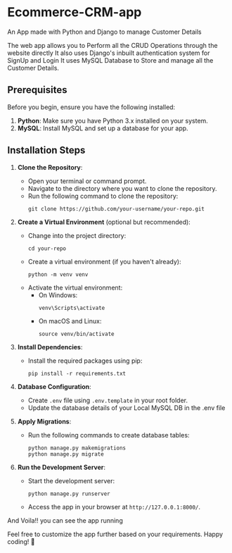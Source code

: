# Ecommerce-CRM-app
An App made with Python and Django to manage Customer Details

The web app allows you to Perform all the CRUD Operations through the website directly
It also uses Django's inbuilt authentication system for SignUp and Login
It uses MySQL Database to Store and manage all the Customer Details.

## Prerequisites

Before you begin, ensure you have the following installed:

1. **Python**: Make sure you have Python 3.x installed on your system.
2. **MySQL**: Install MySQL and set up a database for your app.

## Installation Steps

1. **Clone the Repository**:
   - Open your terminal or command prompt.
   - Navigate to the directory where you want to clone the repository.
   - Run the following command to clone the repository:
     ```
     git clone https://github.com/your-username/your-repo.git
     ```

2. **Create a Virtual Environment** (optional but recommended):
   - Change into the project directory:
     ```
     cd your-repo
     ```
   - Create a virtual environment (if you haven't already):
     ```
     python -m venv venv
     ```
   - Activate the virtual environment:
     - On Windows:
       ```
       venv\Scripts\activate
       ```
     - On macOS and Linux:
       ```
       source venv/bin/activate
       ```

3. **Install Dependencies**:
   - Install the required packages using pip:
     ```
     pip install -r requirements.txt
     ```

4. **Database Configuration**:
   - Create `.env` file using `.env.template` in your root folder.
   - Update the database details of your Local MySQL DB in the .env file

5. **Apply Migrations**:
   - Run the following commands to create database tables:
     ```
     python manage.py makemigrations
     python manage.py migrate
     ```

6. **Run the Development Server**:
   - Start the development server:
     ```
     python manage.py runserver
     ```
   - Access the app in your browser at `http://127.0.0.1:8000/`.

And Voila!! you can see the app running

Feel free to customize the app further based on your requirements. Happy coding! 🚀
